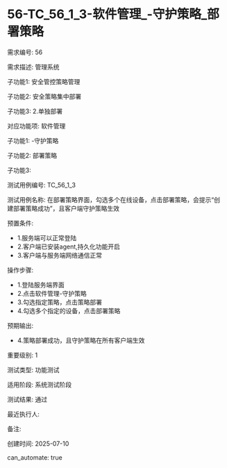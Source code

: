 # 56-TC_56_1_3-软件管理_-守护策略_部署策略

需求编号: 56

需求描述: 管理系统

子功能1: 安全管控策略管理

子功能2: 安全策略集中部署

子功能3: 2.单独部署


对应功能项: 软件管理

子功能1: -守护策略

子功能2: 部署策略

子功能3: 


测试用例编号: TC_56_1_3

测试用例名称: 在部署策略界面，勾选多个在线设备，点击部署策略，会提示“创建部署策略成功”，且客户端守护策略生效

预置条件:
- 1.服务端可以正常登陆
- 2.客户端已安装agent,持久化功能开启
- 3.客户端与服务端网络通信正常

操作步骤:
- 1.登陆服务端界面
- 2.点击软件管理-守护策略
- 3.勾选指定策略，点击策略部署
- 4.勾选多个指定的设备，点击部署策略

预期输出:
- 4.策略部署成功，且守护策略在所有客户端生效

重要级别: 1

测试类型: 功能测试

适用阶段: 系统测试阶段

测试结果: 通过

最近执行人: 

备注: 

创建时间: 2025-07-10

can_automate: true
